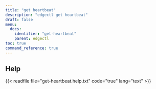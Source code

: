 ```yaml
---
title: "get heartbeat"
description: "edgectl get heartbeat"
draft: false
menu:
  docs:
    identifier: "get-heartbeat"
    parent: edgectl
toc: true
command_reference: true
---
```


## Help

{{< readfile file="get-heartbeat.help.txt" code="true" lang="text" >}}
